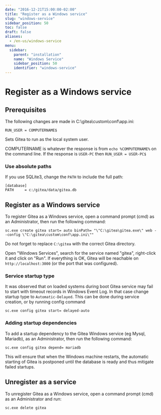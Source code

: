 ```yaml
---
date: "2016-12-21T15:00:00-02:00"
title: "Register as a Windows service"
slug: "windows-service"
sidebar_position: 50
toc: false
draft: false
aliases:
  - /en-us/windows-service
menu:
  sidebar:
    parent: "installation"
    name: "Windows Service"
    sidebar_position: 50
    identifier: "windows-service"
---
```


# Register as a Windows service

## Prerequisites

The following changes are made in C:\gitea\custom\conf\app.ini:

```
RUN_USER = COMPUTERNAME$
```

Sets Gitea to run as the local system user.

COMPUTERNAME is whatever the response is from `echo %COMPUTERNAME%` on the command line. If the response is `USER-PC` then `RUN_USER = USER-PC$`

### Use absolute paths

If you use SQLite3, change the `PATH` to include the full path:

```
[database]
PATH     = c:/gitea/data/gitea.db
```

## Register as a Windows service

To register Gitea as a Windows service, open a command prompt (cmd) as an Administrator,
then run the following command:

```
sc.exe create gitea start= auto binPath= "\"C:\gitea\gitea.exe\" web --config \"C:\gitea\custom\conf\app.ini\""
```

Do not forget to replace `C:\gitea` with the correct Gitea directory.

Open "Windows Services", search for the service named "gitea", right-click it and click on
"Run". If everything is OK, Gitea will be reachable on `http://localhost:3000` (or the port
that was configured).

### Service startup type

It was observed that on loaded systems during boot Gitea service may fail to start with timeout records in Windows Event Log.
In that case change startup type to `Automatic-Delayed`. This can be done during service creation, or by running config command

```
sc.exe config gitea start= delayed-auto
```

### Adding startup dependencies

To add a startup dependency to the Gitea Windows service (eg Mysql, Mariadb), as an Administrator, then run the following command:

```
sc.exe config gitea depend= mariadb
```

This will ensure that when the Windows machine restarts, the automatic starting of Gitea is postponed until the database is ready and thus mitigate failed startups.

## Unregister as a service

To unregister Gitea as a Windows service, open a command prompt (cmd) as an Administrator and run:

```
sc.exe delete gitea
```
